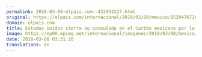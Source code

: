 ```yaml
---
permalink: 2018-03-08-elpais.com--432952227.html
original: https://elpais.com/internacional/2018/03/08/mexico/1520476726_825623.html#?ref=rss&format=simple&link=link
domain: elpais.com
title: Estados Unidos cierra su consulado en el Caribe mexicano por la inseguridad
image: https://ep00.epimg.net/internacional/imagenes/2018/03/08/mexico/1520476726_825623_1520478705_rrss_normal.jpg
date: 2018-03-08 03:31:10
translations: en
---
```


